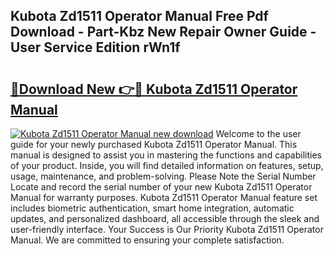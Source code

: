 ## Kubota Zd1511 Operator Manual Free Pdf Download - Part-Kbz New Repair Owner Guide - User Service Edition rWn1f

# <h2><a href="http://bc93271.oget.top/?id=Kubota+Zd1511+Operator+Manual">🔗Download New 👉🔴 Kubota Zd1511 Operator Manual</a></h2>

[![Kubota Zd1511 Operator Manual new download](https://i.imgur.com/5g1atiW.png)](http://bc93271.oget.top/?id=Kubota+Zd1511+Operator+Manual)
Welcome to the user guide for your newly purchased Kubota Zd1511 Operator Manual. This manual is designed to assist you in mastering the functions and capabilities of your product. Inside, you will find detailed information on features, setup, usage, maintenance, and problem-solving. Please Note the Serial Number Locate and record the serial number of your new Kubota Zd1511 Operator Manual for warranty purposes. Kubota Zd1511 Operator Manual feature set includes biometric authentication, smart home integration, automatic updates, and personalized dashboard, all accessible through the sleek and user-friendly interface. Your Success is Our Priority Kubota Zd1511 Operator Manual. We are committed to ensuring your complete satisfaction.
